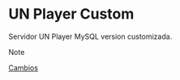 # UN Player Custom

Servidor UN Player MySQL version customizada.

> [!NOTE]
> [Cambios](https://github.com/tucho0/UN-Player-Custom/blob/main/Cambios/v1.md)
